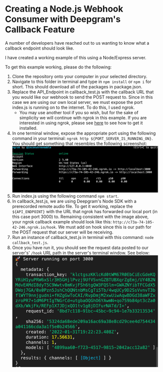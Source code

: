 # Creating a Node.js Webhook Consumer with Deepgram's Callback Feature

A number of developers have reached out to us wanting to know what a callback endpoint should look like.

I have created a working example of this using a Node/Express server.

To get this example working, please do the following:
1. Clone the repository onto your computer in your selected directory.
2. Navigate to this folder in terminal and type in `npm install` or `npm i` for short. This should
download all of the packages in package.json.
3. Replace the API_Endpoint in callback_test.js with the callback URL that you would like our webhook to send the POST request to. Since in this case we are using our own local server, we must expose the port index.js is running on to the internet. To do this, I used ngrok.
    * You may use another tool if you so wish, but for the sake of simplicity we will continue with ngrok in this example. If you are interested in using ngrok, please see [here](https://ngrok.com/download) to see how to get it installed.
4. In one terminal window, expose the appropriate port using the following command in your terminal: `ngrok http ${PORT_SERVER_IS_RUNNING_ON}`. You should get something that resembles the following screenshot: ![terminal once it is running ngrok](/running_ngrok.png)
5. Run index.js using the following command `npm start`.
6. In callback_test.js, we are using Deepgram's Node SDK with a prerecorded remote audio file. To get it working, replace the `${API_ENDPOINT}` with the URL that ngrok has forwarded our local port (in this case port 3000) to. Remaining consistent with the image above, your ngrok callback example should look like this: `http://c73a-74-105-42-246.ngrok.io/hook`. We must add on hook since this is our path for the POST request that our server will be receiving.
7. Run an instance of callback_test.js in terminal with this command: `node callback_test.js`.
8. Once you have run it, you should see the request data posted to our server's' `/hook` URL path in the server's terminal window. See below:
![Results of running Node SDK file](/results.png)

